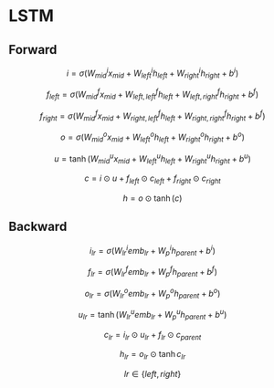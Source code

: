 # LSTM

## Forward

$$i=\sigma(W^i_{mid} x_{mid} + W^i_{left} h_{left} + W^i_{right} h_{right} + b^i)$$

$$f_{left}=\sigma(W^f_{mid} x_{mid} + W^{f}_{left,left} h_{left} + W^{f}_{left,right} h_{right} + b^f)$$

$$f_{right}=\sigma(W^f_{mid} x_{mid} + W^{f}_{right, left} h_{left} + W^{f}_{right, right} h_{right} + b^f)$$

$$o=\sigma(W^o_{mid} x_{mid} + W^o_{left} h_{left} + W^o_{right} h_{right} + b^o)$$

$$u=\tanh(W^u_{mid} x_{mid} + W^u_{left} h_{left} + W^u_{right} h_{right} + b^u)$$

$$c = i \odot u + f_{left} \odot c_{left} + f_{right} \odot c_{right}$$

$$h = o \odot \tanh(c)$$

## Backward

$$i_{lr} = \sigma(W^i_{lr} emb_{lr} + W^i_p h_{parent} + b^i)$$

$$f_{lr} = \sigma(W^f_{lr} emb_{lr} + W^f_p h_{parent} + b^f)$$

$$o_{lr} = \sigma(W^o_{lr} emb_{lr} + W^o_p h_{parent} + b^o)$$

$$u_{lr} = \tanh(W^u_{lr} emb_{lr} + W^u_p h_{parent} + b^u)$$

$$c_{lr} = i_{lr} \odot u_{lr} + f_{lr} \odot c_{parent}$$

$$h_{lr} = o_{lr} \odot \tanh c_{lr}$$

$$lr \in \{left, right\}$$